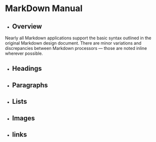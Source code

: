 # MarkDown Manual

- ## Overview

Nearly all Markdown applications support the basic syntax outlined in the original Markdown design document. There are minor variations and discrepancies between Markdown processors — those are noted inline wherever possible.

- ## Headings

- ## Paragraphs

- ## Lists

- ## Images

- ## links

